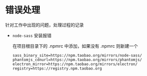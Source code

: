 # 错误处理

针对工作中出现的问题，处理过程的记录

- `node-sass` 安装报错

  在项目根目录下的 .npmrc 中添加，如果没有 .npmrc 则新建一个

  ```shell
  sass_binary_site=https://npm.taobao.org/mirrors/node-sass/
  phantomjs_cdnurl=https://npm.taobao.org/mirrors/phantomjs/
  electron_mirror=https://npm.taobao.org/mirrors/electron/
  registry=https://registry.npm.taobao.org
  ```

